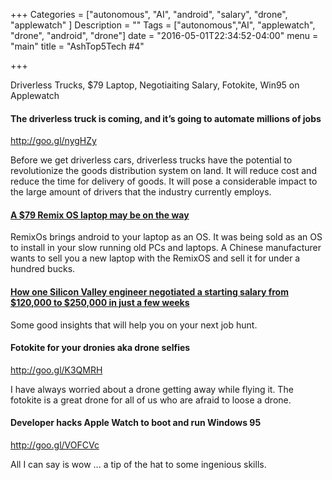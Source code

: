 +++
Categories = ["autonomous", "AI", "android", "salary", "drone", "applewatch" ]
Description = ""
Tags = ["autonomous","AI", "applewatch", "drone", "android", "drone"]
date = "2016-05-01T22:34:52-04:00"
menu = "main"
title = "AshTop5Tech #4"

+++

Driverless Trucks,  $79 Laptop,  Negotiaiting Salary, Fotokite,  Win95
on Applewatch

<!--more-->

#### The driverless truck is coming, and it’s going to automate millions of jobs
http://goo.gl/nygHZy


Before we get driverless cars, driverless trucks have the potential to revolutionize the goods distribution system on land. It will reduce cost and reduce the time for delivery of goods. It will pose a considerable impact to the large amount of drivers that the industry currently employs.

#### [A $79 Remix OS laptop may be on the way](http://goo.gl/JLOq0K)


RemixOs brings android to your laptop as an OS. It was being sold as an
OS to install in your slow running old PCs and laptops. A Chinese manufacturer wants to sell you a new laptop with the RemixOS and sell it for under a hundred bucks.


#### [How one Silicon Valley engineer negotiated a starting salary from $120,000 to $250,000 in just a few weeks](https://goo.gl/qnWnL5)


Some good insights that will help you on your next job hunt.

#### Fotokite for your dronies aka  drone selfies
http://goo.gl/K3QMRH


I have always worried about a drone getting away while flying it. The fotokite is a great drone for all of us who are afraid to loose a drone.

#### Developer hacks Apple Watch to boot and run Windows 95
http://goo.gl/VOFCVc


All I can say is wow ... a tip of the hat to some ingenious skills.
